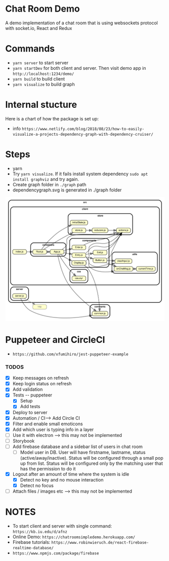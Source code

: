 # Chat Room Demo
A demo implementation of a chat room that is using websockets protocol with socket.io, React and Redux

# Commands

- `yarn server` to start server
- `yarn startDev` for both client and server. Then visit demo app in `http://localhost:1234/demo/`
- `yarn build` to build client
- `yarn visualize` to build graph

# Internal stucture

Here is a chart of how the package is set up:

- info `https://www.netlify.com/blog/2018/08/23/how-to-easily-visualize-a-projects-dependency-graph-with-dependency-cruiser/`

# Steps

- yarn
- Try `yarn visualize`. If it fails install system dependency `sudo apt install graphviz` and try again.
- Create graph folder in `./graph` path
- dependencygraph.svg is generated in ./graph folder

![Graph](./graph/dependencygraph.svg)

# Puppeteer and CircleCI

- `https://github.com/xfumihiro/jest-puppeteer-example`

### TODOS

- [x] Keep messages on refresh
- [x] Keep login status on refresh
- [x] Add validation
- [x] Tests -- puppeteer
  - [x] Setup
  - [x] Add tests
- [x] Deploy to server
- [x] Automation / CI--> Add Circle CI
- [x] Filter and enable small emoticons
- [x] Add which user is typing info in a layer
- [ ] Use it with electron --> this may not be implemented
- [ ] Storybook
- [ ] Add firebase database and a sidebar list of users in chat room
  - [ ] Model user in DB. User will have firstname, lastname, status (active/away/inactive). Status will be configured through a small pop up from list. Status will be configured only by the matching user that has the permission to do it
- [x] Logout after an amount of time where the system is idle
  - [x] Detect no key and no mouse interaction
  - [x] Detect no focus
- [ ] Attach files / images etc --> this may not be implemented

# NOTES

- To start client and server with single command: `https://kb.iu.edu/d/afnz`
- Online Demo: `https://chatroomsimpledemo.herokuapp.com/`
- Firebase tutorials: `https://www.robinwieruch.de/react-firebase-realtime-database/`
- `https://www.npmjs.com/package/firebase`
